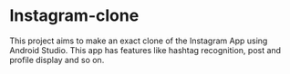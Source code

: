 # Instagram-clone

This project aims to make an exact clone of the Instagram App using Android Studio. 
This app has features like hashtag recognition, post and profile display and so on.
